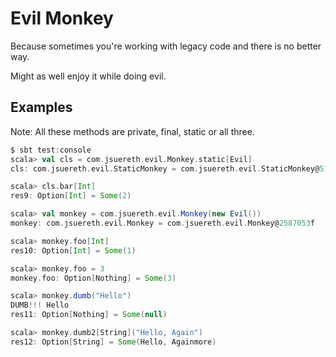 # Evil Monkey #
Because sometimes you're working with legacy code and there is no better way.

Might as well enjoy it while doing evil.


## Examples ##

Note: All these methods are private, final, static or all three.

```scala
$ sbt test:console
scala> val cls = com.jsuereth.evil.Monkey.static[Evil]
cls: com.jsuereth.evil.StaticMonkey = com.jsuereth.evil.StaticMonkey@517e109e

scala> cls.bar[Int]
res9: Option[Int] = Some(2)

scala> val monkey = com.jsuereth.evil.Monkey(new Evil())
monkey: com.jsuereth.evil.Monkey = com.jsuereth.evil.Monkey@2587053f 

scala> monkey.foo[Int]
res10: Option[Int] = Some(1)

scala> monkey.foo = 3
monkey.foo: Option[Nothing] = Some(3)

scala> monkey.dumb("Hello")
DUMB!!! Hello
res11: Option[Nothing] = Some(null)

scala> monkey.dumb2[String]("Hello, Again")
res12: Option[String] = Some(Hello, Againmore)
```

